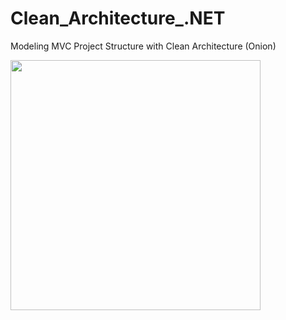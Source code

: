 # Clean_Architecture_.NET
Modeling MVC Project Structure with Clean Architecture (Onion)

<img style="width: 400px" src="https://github.com/AugustoOmena/Clean_Architecture_.NET/assets/122471298/80045bd4-bde1-456b-b6f3-b5264e00ab24" />

